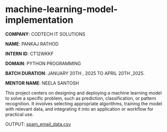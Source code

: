 # machine-learning-model-implementation

**COMPANY**: CODTECH IT SOLUTIONS

**NAME**: PANKAJ RATHOD

**INTERN ID**: CT12WKKF

**DOMAIN**: PYTHON PROGRAMMING

**BATCH DURATION**: JANUARY 20TH , 2025 TO APRIL 20TH ,2025.

**MENTOR NAME**: NEELA SANTOSH

This project centers on designing and deploying a machine learning model to solve a specific problem, such as prediction, classification, or pattern recognition. It involves selecting appropriate algorithms, training the model with relevant data, and integrating it into an application or workflow for practical use.

OUTPUT:
[spam_email_data.csv](https://github.com/user-attachments/files/19684751/spam_email_data.csv)
